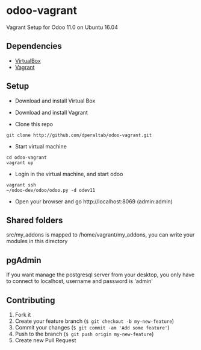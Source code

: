 # odoo-vagrant

Vagrant Setup for Odoo 11.0 on Ubuntu 16.04

Dependencies
------------

* [VirtualBox](https://www.virtualbox.org/wiki/Downloads)
* [Vagrant](https://www.vagrantup.com)

Setup
-----

* Download and install Virtual Box

* Download and install Vagrant

* Clone this repo

```
git clone http://github.com/dperaltab/odoo-vagrant.git
```

* Start virtual machine

```
cd odoo-vagrant
vagrant up
```

* Login in the virtual machine, and start odoo


```
vagrant ssh
~/odoo-dev/odoo/odoo.py -d odev11
```

* Open your browser and go http://localhost:8069 (admin:admin)

Shared folders
--------------
src/my_addons is mapped to /home/vagrant/my_addons, you can write your modules in this directory


pgAdmin 
-------
If you want manage the postgresql server from your desktop, you only have to connect to localhost, username and password is 'admin'

Contributing
------------

1. Fork it
1. Create your feature branch (`$ git checkout -b my-new-feature`)
1. Commit your changes (`$ git commit -am 'Add some feature'`)
1. Push to the branch (`$ git push origin my-new-feature`)
1. Create new Pull Request
